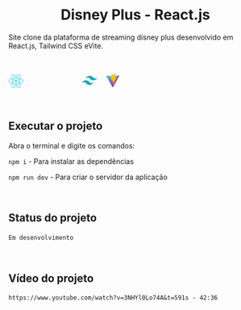 <h1 align="center">Disney Plus - React.js </h1>

Site clone da plataforma de streaming disney plus desenvolvido em React.js, Tailwind CSS eVite. 

<br>

<img src="src/assets/Images/react.png" alt="logo do react" style="width: 30px; display: inline-block; margin-right: 100px;"> &nbsp;&nbsp; <img src="src/assets/Images/tailwindcss.png" alt="logo do tailwindcss" style="width: 30px; display: inline-block;"> &nbsp;&nbsp; <img src="src/assets/Images/vite.png" alt="logo do tailwindcss" style="width: 30px; display: inline-block;">

<br>

## Executar o projeto

Abra o terminal e digite os comandos:

<code>npm i</code> - Para instalar as dependências

<code>npm run dev</code> - Para criar o servidor da aplicação 

<br>

## Status do projeto

```Markdown
Em desenvolvimento
```

<br>

## Vídeo do projeto

```Markdown
https://www.youtube.com/watch?v=3NHYl0Lo74A&t=591s - 42:36
```
